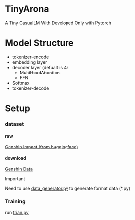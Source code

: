 # TinyArona
A Tiny CasualLM With Developed Only with Pytorch


# Model Structure
- tokenizer-encode
- embedding layer
- decoder layer (defualt is 4)
  - MultiHeadAttention
  - FFN
- Softmax
- tokenizer-decode

# Setup
### dataset

#### raw

[Genshin Impact (from huggingface)](https://huggingface.co/datasets/simon3000/genshin-voice)

#### download

[Genshin Data](https://drive.google.com/file/d/1gCua0vShgr1_xG2WOImsu6-PrSzLRFvr/view?usp=sharing)

> [!IMPORTANT]
> Need to use [data_generator.py](./tools/data_generator.py) to generate format data (*.py)


### Training

run [trian.py](./trainer.py)
